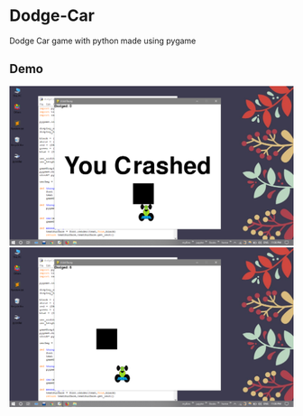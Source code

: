 # Dodge-Car
Dodge Car game with python made using pygame

## Demo
![](crashedDemo.png)
![](demo.png)
